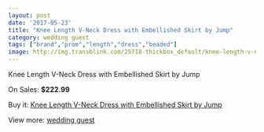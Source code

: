 ```yaml
---
layout: post
date: '2017-05-23'
title: "Knee Length V-Neck Dress with Embellished Skirt by Jump"
category: wedding guest
tags: ["brand","prom","length","dress","beaded"]
image: http://img.transblink.com/25718-thickbox_default/knee-length-v-neck-dress-with-embellished-skirt-by-jump.jpg
---
```

Knee Length V-Neck Dress with Embellished Skirt by Jump

On Sales: **$222.99**
<a href="https://www.transblink.com/en/wedding-guest/8115-knee-length-v-neck-dress-with-embellished-skirt-by-jump.html"><amp-img layout="responsive" width="600" height="600" src="//img.transblink.com/25718-thickbox_default/knee-length-v-neck-dress-with-embellished-skirt-by-jump.jpg" alt="Knee Length V-Neck Dress with Embellished Skirt by Jump 0" /></a>
<a href="https://www.transblink.com/en/wedding-guest/8115-knee-length-v-neck-dress-with-embellished-skirt-by-jump.html"><amp-img layout="responsive" width="600" height="600" src="//img.transblink.com/25720-thickbox_default/knee-length-v-neck-dress-with-embellished-skirt-by-jump.jpg" alt="Knee Length V-Neck Dress with Embellished Skirt by Jump 1" /></a>
<a href="https://www.transblink.com/en/wedding-guest/8115-knee-length-v-neck-dress-with-embellished-skirt-by-jump.html"><amp-img layout="responsive" width="600" height="600" src="//img.transblink.com/25719-thickbox_default/knee-length-v-neck-dress-with-embellished-skirt-by-jump.jpg" alt="Knee Length V-Neck Dress with Embellished Skirt by Jump 2" /></a>

Buy it: [Knee Length V-Neck Dress with Embellished Skirt by Jump](https://www.transblink.com/en/wedding-guest/8115-knee-length-v-neck-dress-with-embellished-skirt-by-jump.html "Knee Length V-Neck Dress with Embellished Skirt by Jump")

View more: [wedding guest](https://www.transblink.com/en/66-wedding-guest "wedding guest")